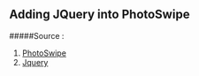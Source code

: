## Adding JQuery into PhotoSwipe
#####Source : 
1. [PhotoSwipe](https://github.com/dimsemenov/photoswipe)
2. [Jquery](https://github.com/jquery/jquery)